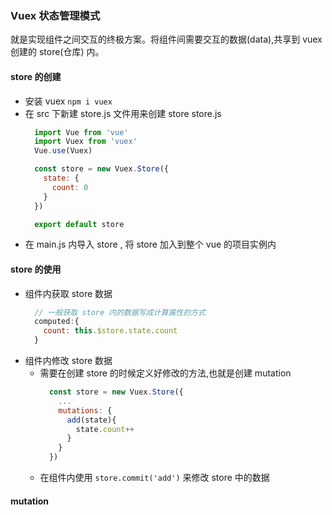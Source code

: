 ### Vuex 状态管理模式
就是实现组件之间交互的终极方案。将组件间需要交互的数据(data),共享到 vuex 创建的 store(仓库) 内。

#### store 的创建

- 安装 vuex `npm i vuex`
- 在 src 下新建 store.js 文件用来创建 store
  store.js
  ```js
    import Vue from 'vue'
    import Vuex from 'vuex'
    Vue.use(Vuex)

    const store = new Vuex.Store({
      state: {
        count: 0
      }
    })

    export default store
  ```
- 在 main.js 内导入 store , 将 store 加入到整个 vue 的项目实例内

#### store 的使用

- 组件内获取 store 数据
  ```js
    // 一般获取 store 内的数据写成计算属性的方式
    computed:{
      count: this.$store.state.count
    }
  ```
- 组件内修改 store 数据
  - 需要在创建 store 的时候定义好修改的方法,也就是创建 mutation 
    ```js
      const store = new Vuex.Store({
        ...
        mutations: {
          add(state){
            state.count++
          }
        }
      })
    ```
  - 在组件内使用 `store.commit('add')` 来修改 store 中的数据


#### mutation 
